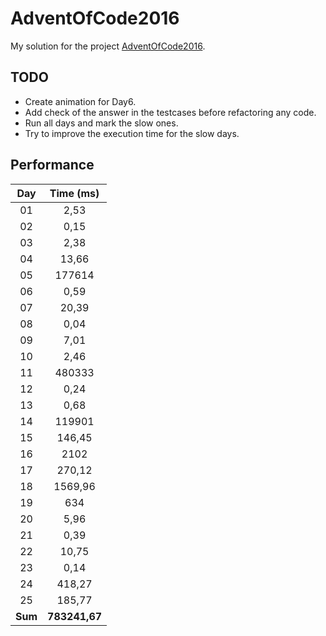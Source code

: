 # AdventOfCode2016
My solution for the project [AdventOfCode2016](http://adventofcode.com/).

## TODO
* Create animation for Day6.
* Add check of the answer in the testcases before refactoring any code.
* Run all days and mark the slow ones.
* Try to improve the execution time for the slow days.

## Performance
| Day | Time (ms) |
:----:|:---------:|
| 01  | 2,53 |
| 02  | 0,15 |
| 03  | 2,38 |
| 04  | 13,66 |
| 05  | 177614 |
| 06  | 0,59 |
| 07  | 20,39 |
| 08  | 0,04 |
| 09  | 7,01 |
| 10  | 2,46 |
| 11  | 480333 |
| 12  | 0,24 |
| 13  | 0,68 |
| 14  | 119901 |
| 15  | 146,45 |
| 16  | 2102 |
| 17  | 270,12 |
| 18  | 1569,96 |
| 19  | 634 |
| 20  | 5,96 |
| 21  | 0,39 |
| 22  | 10,75 |
| 23  | 0,14 |
| 24  | 418,27 |
| 25  | 185,77 |
| **Sum** | **783241,67** |
